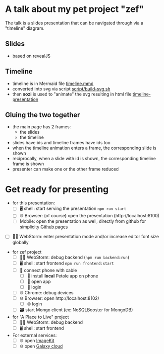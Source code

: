 # A talk about my pet project "zef"

The talk is a slides presentation that can be navigated through via a "timeline" diagram.

## Slides
- based on revealJS

## Timeline

- timeline is in Mermaid file [timeline.mmd](./timeline.mmd)
- converted into svg via script [script/build-svg.sh](./script/build-svg.sh)
- then **sozi** is used to "animate" the svg resulting in html file [timeline-presentation](./timeline-presentation)

## Gluing the two together

- the main page has 2 frames:
  - the slides
  - the timeline
- slides have ids and timeline frames have ids too
- when the timeline animation enters a frame, the corresponding slide is shown
- reciprocally, when a slide with id is shown, the corresponding timeline frame is shown
- presenter can make one or the other frame reduced


# Get ready for presenting

- for this presentation:
  - [ ] 🖥️ shell: start serving the presentation `npm run start`
  - [ ] 🌐 Browser: (of course) open the presentation (http://localhost:8100)
  - [ ] Mobile: open the presentation as well, directly from github for simplicity [Github pages](https://olivierchirouze.github.io/zef-presentation/)
- [ ] 🧑‍💻 WebStorm: enter presentation mode and/or increase editor font size globally
- for zef project
  - [ ] 🧑‍💻 WebStorm: debug backend (`npm run backend:run`)
  - [ ] 🖥️ shell: start frontend `npm run frontend:start`
  - [ ] 🔌 connect phone with cable
    - [ ] 📱 install **local** Petole app on phone
    - [ ] 📱 open app
    - [ ] 📱 login
  - [ ] 🌐 Chrome: debug devices
  - [ ] 🌐 Browser: open http://localhost:8102/
    - [ ] 🌐 login
  - [ ] 🗃️ start Mongo client (ex: NoSQLBooster for MongoDB)
- for "A Place to Live" project
  - [ ] 🧑‍💻 WebStorm: debug backend
  - [ ] 🖥️ shell: start frontend
- For external services:
  - [ ] 🌐 open [ImageKit](https://imagekit.io/dashboard/media-library/L2dlYXIvZHVvdG9uZQ)
  - [ ] 🌐 open [Galaxy cloud](https://eu-west-1.galaxy.meteor.com/app/petole.eu.meteorapp.com/logs)